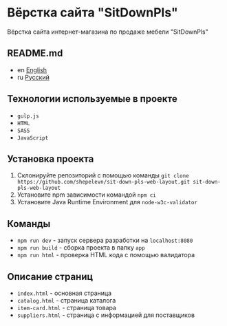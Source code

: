 # Вёрстка сайта "SitDownPls"

Вёрстка сайта интернет-магазина по продаже мебели "SitDownPls"

## README.md

* en [English](../README.md)
* ru [Русский](README.ru.md)

## Технологии используемые в проекте

* `gulp.js`
* `HTML`
* `SASS`
* `JavaScript`

## Установка проекта

1. Склонируйте репозиторий с помощью команды
   `git clone https://github.com/shepelevn/sit-down-pls-web-layout.git sit-down-pls-web-layout`
2. Установите npm зависимости командой `npm ci`
3. Установите Java Runtime Environment для `node-w3c-validator`

## Команды

* `npm run dev` - запуск сервера разработки на `localhost:8080`
* `npm run build` - сборка проекта в папку `app`
* `npm run html` - проверка HTML кода с помощью валидатора

## Описание страниц

* `index.html` - основная страница
* `catalog.html` - страница каталога
* `item-card.html` - страница товара
* `suppliers.html` - страница с информацией для поставщиков
